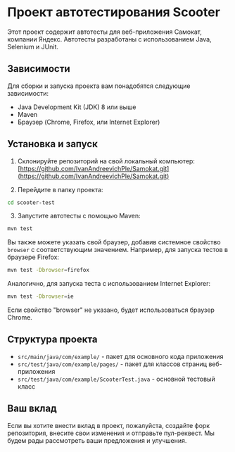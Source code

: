 # Проект автотестирования Scooter

Этот проект содержит автотесты для веб-приложения Самокат, компании Яндекс. Автотесты разработаны с использованием Java, Selenium и JUnit.

## Зависимости

Для сборки и запуска проекта вам понадобятся следующие зависимости:
- Java Development Kit (JDK) 8 или выше
- Maven
- Браузер (Chrome, Firefox, или Internet Explorer)

## Установка и запуск

1. Склонируйте репозиторий на свой локальный компьютер:
[https://github.com/IvanAndreevichPle/Samokat.git](https://github.com/IvanAndreevichPle/Samokat.git)

2. Перейдите в папку проекта:
```bash
cd scooter-test
```
3. Запустите автотесты с помощью Maven:
```bash
mvn test
```

Вы также можете указать свой браузер, добавив системное свойство `browser` с соответствующим значением. Например, для запуска тестов в браузере Firefox:

```bash
mvn test -Dbrowser=firefox
```
Аналогично, для запуска теста с использованием Internet Explorer:

```bash
mvn test -Dbrowser=ie
```
Если свойство "browser" не указано, будет использоваться браузер Chrome.

## Структура проекта

- `src/main/java/com/example/` - пакет для основного кода приложения
- `src/test/java/com/example/pages/` - пакет для классов страниц веб-приложения
- `src/test/java/com/example/ScooterTest.java` - основной тестовый класс

## Ваш вклад

Если вы хотите внести вклад в проект, пожалуйста, создайте форк репозитория, 
внесите свои изменения и отправьте пул-реквест. Мы будем рады
рассмотреть ваши предложения и улучшения.

